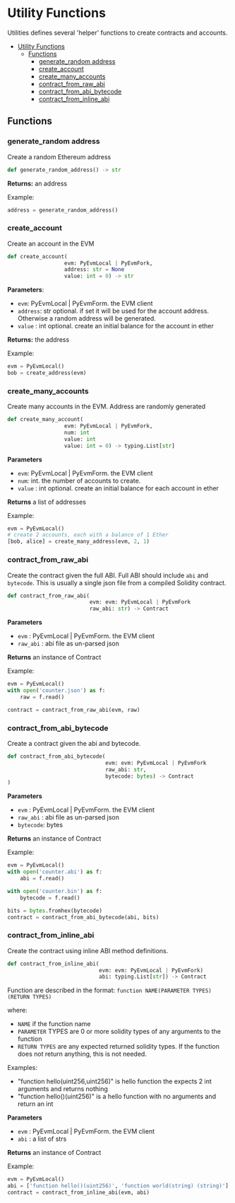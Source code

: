 # Utility Functions

Utilities defines several 'helper' functions to create contracts and accounts.

- [Utility Functions](#utility-functions)
  - [Functions](#functions)
    - [generate\_random address](#generate_random-address)
    - [create\_account](#create_account)
    - [create\_many\_accounts](#create_many_accounts)
    - [contract\_from\_raw\_abi](#contract_from_raw_abi)
    - [contract\_from\_abi\_bytecode](#contract_from_abi_bytecode)
    - [contract\_from\_inline\_abi](#contract_from_inline_abi)

## Functions

### generate_random address
Create a random Ethereum address

```python
def generate_random_address() -> str
```
**Returns:** an address 

Example:
```python
address = generate_random_address()
```

### create_account
Create an account in the EVM

```python
def create_account(
                  evm: PyEvmLocal | PyEvmFork,
                  address: str = None
                  value: int = 0) -> str
```
**Parameters**:

- `evm`: PyEvmLocal | PyEvmForm.  the EVM client
- `address`: str  optional. if set it will be used for the account address.
                          Otherwise a random address will be generated.
- `value`  : int  optional. create an initial balance for the account in ether

**Returns:** the address

Example:
```python
evm = PyEvmLocal()
bob = create_address(evm)
```

### create_many_accounts
Create many accounts in the EVM. Address are randomly generated

```python
def create_many_account(
                  evm: PyEvmLocal | PyEvmFork,
                  num: int
                  value: int
                  value: int = 0) -> typing.List[str]
```
**Parameters**

- `evm`: PyEvmLocal | PyEvmForm.  the EVM client
- `num`: int. the number of accounts to create.
- `value`  : int  optional. create an initial balance for each account in ether

**Returns** a list of addresses

Example:
```python
evm = PyEvmLocal()
# create 2 accounts, each with a balance of 1 Ether
[bob, alice] = create_many_address(evm, 2, 1)
```

### contract_from_raw_abi
Create the contract given the full ABI. Full ABI should include
`abi` and `bytecode`. This is usually a single json file from a compiled Solidity contract.

```python
def contract_from_raw_abi(
                          evm: evm: PyEvmLocal | PyEvmFork
                          raw_abi: str) -> Contract
```
**Parameters**

- `evm`     : PyEvmLocal | PyEvmForm.  the EVM client
- `raw_abi` : abi file as un-parsed json

**Returns** an instance of Contract

Example:
```python
evm = PyEvmLocal()
with open('counter.json') as f:
    raw = f.read()

contract = contract_from_raw_abi(evm, raw)
```

### contract_from_abi_bytecode
Create a contract given the abi and bytecode.

```python
def contract_from_abi_bytecode(
                               evm: evm: PyEvmLocal | PyEvmFork
                               raw_abi: str, 
                               bytecode: bytes) -> Contract
)
```
**Parameters**

- `evm`     : PyEvmLocal | PyEvmForm.  the EVM client
- `raw_abi` : abi file as un-parsed json
- `bytecode`: bytes

**Returns** an instance of Contract

Example:
```python
evm = PyEvmLocal()
with open('counter.abi') as f:
    abi = f.read()

with open('counter.bin') as f:
    bytecode = f.read()

bits = bytes.fromhex(bytecode)
contract = contract_from_abi_bytecode(abi, bits)
```

### contract_from_inline_abi
Create the contract using inline ABI method definitions.

```python
def contract_from_inline_abi(
                             evm: evm: PyEvmLocal | PyEvmFork)
                             abi: typing.List[str]) -> Contract
```
Function are described in the format: `function NAME(PARAMETER TYPES) (RETURN TYPES)`

where:
- `NAME` if the function name
- `PARAMETER` TYPES are 0 or more solidity types of any arguments to the function
- `RETURN TYPES` are any expected returned solidity types.  If the function does not return anything, this is not needed.

Examples:

- "function hello(uint256,uint256)" is hello function the expects 2 int arguments and returns nothing
- "function hello()(uint256)" is a hello function with no arguments and return an int

**Parameters**

- `evm` : PyEvmLocal | PyEvmForm.  the EVM client
- `abi` : a list of strs

**Returns** an instance of Contract

Example:
```python
evm = PyEvmLocal()
abi = ['function hello()(uint256)', 'function world(string) (string)']
contract = contract_from_inline_abi(evm, abi)
```
